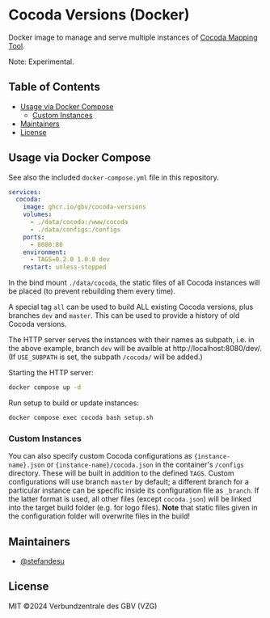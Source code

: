 # Cocoda Versions (Docker)

Docker image to manage and serve multiple instances of [Cocoda Mapping Tool](https://github.com/gbv/cocoda).

Note: Experimental.

## Table of Contents
- [Usage via Docker Compose](#usage-via-docker-compose)
  - [Custom Instances](#custom-instances)
- [Maintainers](#maintainers)
- [License](#license)

## Usage via Docker Compose

See also the included `docker-compose.yml` file in this repository.

```yml
services:
  cocoda:
    image: ghcr.io/gbv/cocoda-versions
    volumes:
      - ./data/cocoda:/www/cocoda
      - ./data/configs:/configs
    ports:
      - 8080:80
    environment:
      - TAGS=0.2.0 1.0.0 dev
    restart: unless-stopped
```

In the bind mount `./data/cocoda`, the static files of all Cocoda instances will be placed (to prevent rebuilding them every time).

A special tag `all` can be used to build ALL existing Cocoda versions, plus branches `dev` and `master`. This can be used to provide a history of old Cocoda versions.

The HTTP server serves the instances with their names as subpath, i.e. in the above example, branch `dev` will be availble at http://localhost:8080/dev/. (If `USE_SUBPATH` is set, the subpath `/cocoda/` will be added.)

Starting the HTTP server:

```sh
docker compose up -d
```

Run setup to build or update instances:

```sh
docker compose exec cocoda bash setup.sh
```

### Custom Instances

You can also specify custom Cocoda configurations as `{instance-name}.json` or `{instance-name}/cocoda.json` in the container's `/configs` directory. These will be built in addition to the defined `TAGS`. Custom configurations will use branch `master` by default; a different branch for a particular instance can be specific inside its configuration file as `_branch`. If the latter format is used, all other files (except `cocoda.json`) will be linked into the target build folder (e.g. for logo files). **Note** that static files given in the configuration folder will overwrite files in the build!

## Maintainers

- [@stefandesu](https://github.com/stefandesu)

## License

MIT ©2024 Verbundzentrale des GBV (VZG)
